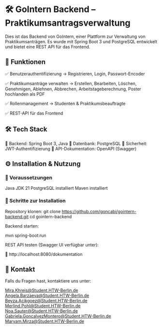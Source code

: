 # 🛠️ GoIntern Backend – Praktikumsantragsverwaltung

Dies ist das Backend von GoIntern, einer Plattform zur Verwaltung von Praktikumsanträgen.
Es wurde mit Spring Boot 3 und PostgreSQL entwickelt und bietet eine REST API für das Frontend.

## 🚀 Funktionen
✅ Benutzerauthentifizierung → Registrieren, Login, Passwort-Encoder

✅ Praktikumsanträge verwalten → Erstellen, Bearbeiten, Löschen, Genehmigen, Ablehnen, Abbrechen, Arbeitstageberechnung, Poster hochlanden als PDF 

✅ Rollenmanagement → Studenten & Praktikumsbeauftragte

✅ REST-API für das Frontend

## 🛠️ Tech Stack
🔹 Backend: Spring Boot 3, Java
🔹 Datenbank: PostgreSQL
🔹 Sicherheit: JWT-Authentifizierung
🔹 API-Dokumentation: OpenAPI (Swagger)

## ⚙️ Installation & Nutzung

### 🔹 Voraussetzungen
Java JDK 21
PostgreSQL installiert
Maven installiert

### 🔹 Schritte zur Installation

Repository klonen:
git clone https://github.com/goncabi/gointern-backend.git cd gointern-backend

Backend starten:

mvn spring-boot:run

REST API testen (Swagger UI verfügbar unter):

🔗 http://localhost:8080/dokumentation

## 📩 Kontakt

Falls du Fragen hast, kontaktiere uns unter:

Mira.Khreis@Student.HTW-Berlin.de<br>
Angela.Barzaeva@Student.HTW-Berlin.de<br>
Beyza.Acikgoez@Student.HTW-Berlin.de<br>
Merlind.Pohl@Student.HTW-Berlin.de<br>
Noa.Sauter@Student.HTW-Berlin.de<br>
Gabriela.GoncalvezMontero@Student.HTW-Berlin.de<br>
Maryam.Mirza@Student.HTW-Berlin.de
